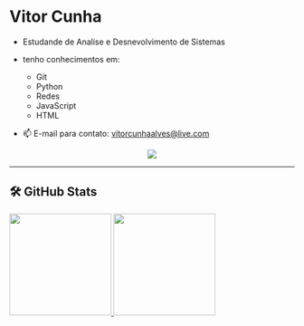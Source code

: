# Vitor Cunha

- Estudande de Analise e Desnevolvimento de Sistemas

- tenho conhecimentos em:
	- Git
	- Python
	- Redes
	- JavaScript
	- HTML

- 📫 E-mail para contato: vitorcunhaalves@live.com


<div align="center">
  <img src="/monitor.svg" />
</div>

---

## 🛠️ GitHub Stats

<div>
  <a href="https://github.com/vitorcalves">
  <img height="180em" src="https://github-readme-stats-eight-theta.vercel.app/api?username=vitorcalves&show_icons=true&theme=tokyonight&include_all_commits=true&count_private=true"/>
  <img height="180em" src="https://github-readme-stats-eight-theta.vercel.app/api/top-langs/?username=vitorcalves&layout=compact&langs_count=8&theme=tokyonight"/>
<div>
